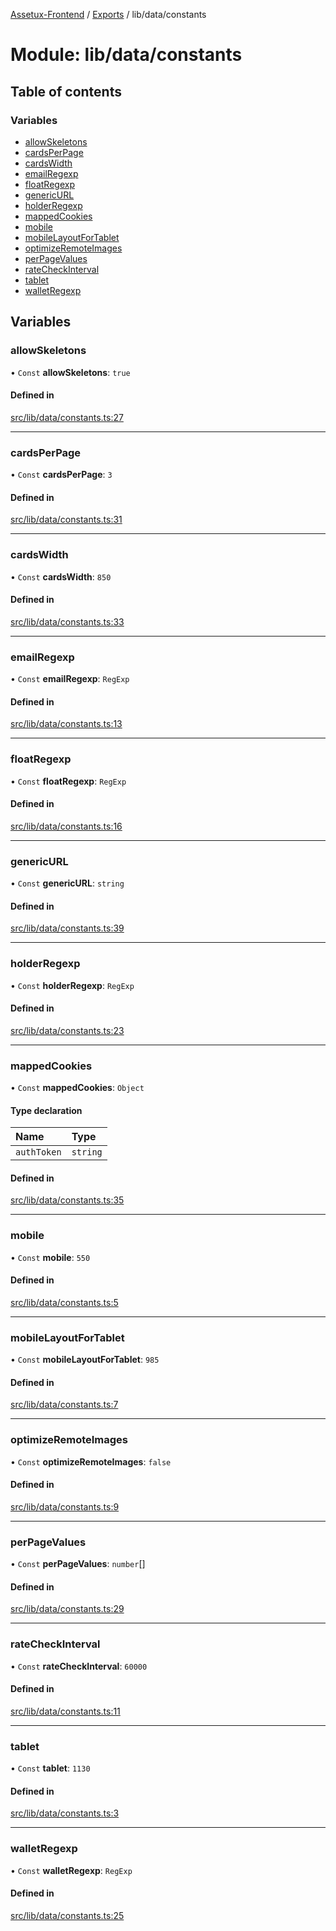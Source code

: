 [Assetux-Frontend](../README.md) / [Exports](../modules.md) / lib/data/constants

# Module: lib/data/constants

## Table of contents

### Variables

- [allowSkeletons](lib_data_constants.md#allowskeletons)
- [cardsPerPage](lib_data_constants.md#cardsperpage)
- [cardsWidth](lib_data_constants.md#cardswidth)
- [emailRegexp](lib_data_constants.md#emailregexp)
- [floatRegexp](lib_data_constants.md#floatregexp)
- [genericURL](lib_data_constants.md#genericurl)
- [holderRegexp](lib_data_constants.md#holderregexp)
- [mappedCookies](lib_data_constants.md#mappedcookies)
- [mobile](lib_data_constants.md#mobile)
- [mobileLayoutForTablet](lib_data_constants.md#mobilelayoutfortablet)
- [optimizeRemoteImages](lib_data_constants.md#optimizeremoteimages)
- [perPageValues](lib_data_constants.md#perpagevalues)
- [rateCheckInterval](lib_data_constants.md#ratecheckinterval)
- [tablet](lib_data_constants.md#tablet)
- [walletRegexp](lib_data_constants.md#walletregexp)

## Variables

### allowSkeletons

• `Const` **allowSkeletons**: ``true``

#### Defined in

[src/lib/data/constants.ts:27](https://github.com/ASSETUX/frontend/blob/9a68660/src/lib/data/constants.ts#L27)

___

### cardsPerPage

• `Const` **cardsPerPage**: ``3``

#### Defined in

[src/lib/data/constants.ts:31](https://github.com/ASSETUX/frontend/blob/9a68660/src/lib/data/constants.ts#L31)

___

### cardsWidth

• `Const` **cardsWidth**: ``850``

#### Defined in

[src/lib/data/constants.ts:33](https://github.com/ASSETUX/frontend/blob/9a68660/src/lib/data/constants.ts#L33)

___

### emailRegexp

• `Const` **emailRegexp**: `RegExp`

#### Defined in

[src/lib/data/constants.ts:13](https://github.com/ASSETUX/frontend/blob/9a68660/src/lib/data/constants.ts#L13)

___

### floatRegexp

• `Const` **floatRegexp**: `RegExp`

#### Defined in

[src/lib/data/constants.ts:16](https://github.com/ASSETUX/frontend/blob/9a68660/src/lib/data/constants.ts#L16)

___

### genericURL

• `Const` **genericURL**: `string`

#### Defined in

[src/lib/data/constants.ts:39](https://github.com/ASSETUX/frontend/blob/9a68660/src/lib/data/constants.ts#L39)

___

### holderRegexp

• `Const` **holderRegexp**: `RegExp`

#### Defined in

[src/lib/data/constants.ts:23](https://github.com/ASSETUX/frontend/blob/9a68660/src/lib/data/constants.ts#L23)

___

### mappedCookies

• `Const` **mappedCookies**: `Object`

#### Type declaration

| Name | Type |
| :------ | :------ |
| `authToken` | `string` |

#### Defined in

[src/lib/data/constants.ts:35](https://github.com/ASSETUX/frontend/blob/9a68660/src/lib/data/constants.ts#L35)

___

### mobile

• `Const` **mobile**: ``550``

#### Defined in

[src/lib/data/constants.ts:5](https://github.com/ASSETUX/frontend/blob/9a68660/src/lib/data/constants.ts#L5)

___

### mobileLayoutForTablet

• `Const` **mobileLayoutForTablet**: ``985``

#### Defined in

[src/lib/data/constants.ts:7](https://github.com/ASSETUX/frontend/blob/9a68660/src/lib/data/constants.ts#L7)

___

### optimizeRemoteImages

• `Const` **optimizeRemoteImages**: ``false``

#### Defined in

[src/lib/data/constants.ts:9](https://github.com/ASSETUX/frontend/blob/9a68660/src/lib/data/constants.ts#L9)

___

### perPageValues

• `Const` **perPageValues**: `number`[]

#### Defined in

[src/lib/data/constants.ts:29](https://github.com/ASSETUX/frontend/blob/9a68660/src/lib/data/constants.ts#L29)

___

### rateCheckInterval

• `Const` **rateCheckInterval**: ``60000``

#### Defined in

[src/lib/data/constants.ts:11](https://github.com/ASSETUX/frontend/blob/9a68660/src/lib/data/constants.ts#L11)

___

### tablet

• `Const` **tablet**: ``1130``

#### Defined in

[src/lib/data/constants.ts:3](https://github.com/ASSETUX/frontend/blob/9a68660/src/lib/data/constants.ts#L3)

___

### walletRegexp

• `Const` **walletRegexp**: `RegExp`

#### Defined in

[src/lib/data/constants.ts:25](https://github.com/ASSETUX/frontend/blob/9a68660/src/lib/data/constants.ts#L25)
